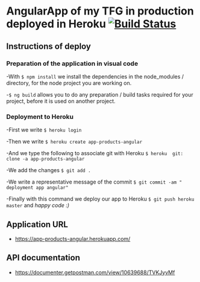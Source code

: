 # AngularApp of my TFG in production deployed in Heroku [![Build Status](https://travis-ci.org/enramir/App-Products-Angular.svg?branch=master)](https://travis-ci.org/enramir/App-Products-Angular)

## Instructions of deploy

### Preparation of the application in visual code

-With `$ npm install` we install the dependencies in the node_modules / directory, for the node project you are working on.

-`$ ng build` allows you to do any preparation / build tasks required for your project, before it is used on another project.

### Deployment to Heroku

-First we write `$ heroku login`

-Then we write `$ heroku create app-products-angular`

-And we type the following to associate git with Heroku `$ heroku  git: clone -a app-products-angular`

-We add the changes `$ git add .`

-We write a representative message of the commit `$ git commit -am "
deployment app angular"`

-Finally with this command we deploy our app to Heroku `$ git push heroku master` and *happy code :)*

## Application URL

- <https://app-products-angular.herokuapp.com/>

## API documentation

- <https://documenter.getpostman.com/view/10639688/TVKJyvMf>


